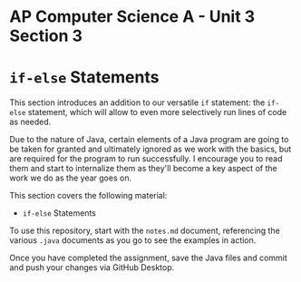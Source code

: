 # AP Computer Science A - Unit 3 Section 3

# `if-else` Statements

This section introduces an addition to our versatile `if` statement: the `if-else` statement, which will allow to even more selectively run lines of code as needed.

Due to the nature of Java, certain elements of a Java program are going to be taken for granted and ultimately ignored as we work with the basics, but are required for the program to run successfully. I encourage you to read them and start to internalize them as they'll become a key aspect of the work we do as the year goes on.

This section covers the following material:

- `if-else` Statements

To use this repository, start with the `notes.md` document, referencing the various `.java` documents as you go to see the examples in action.

Once you have completed the assignment, save the Java files and commit and push your changes via GitHub Desktop.
